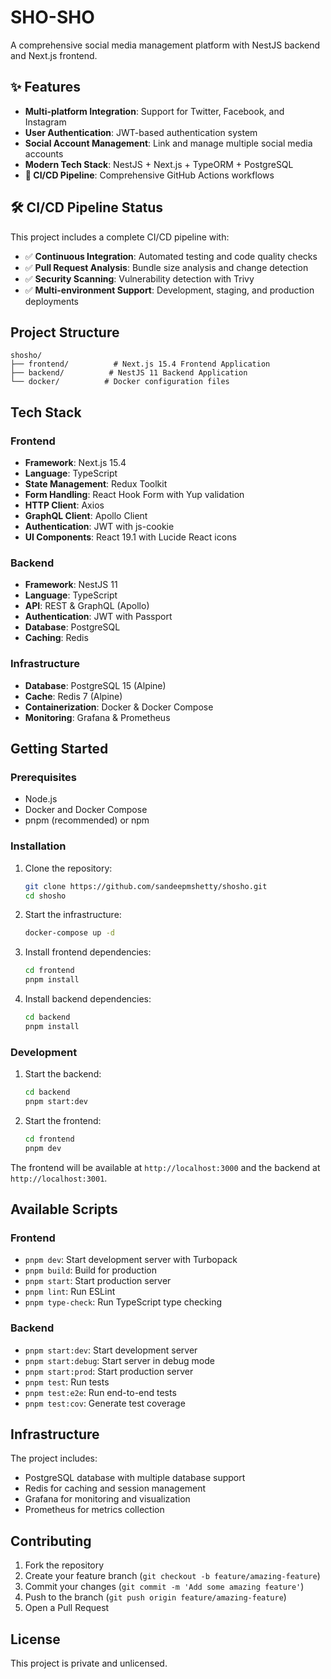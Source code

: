 # SHO-SHO

A comprehensive social media management platform with NestJS backend and Next.js frontend.

## ✨ Features

- **Multi-platform Integration**: Support for Twitter, Facebook, and Instagram
- **User Authentication**: JWT-based authentication system
- **Social Account Management**: Link and manage multiple social media accounts
- **Modern Tech Stack**: NestJS + Next.js + TypeORM + PostgreSQL
- **🚀 CI/CD Pipeline**: Comprehensive GitHub Actions workflows

## 🛠️ CI/CD Pipeline Status

This project includes a complete CI/CD pipeline with:
- ✅ **Continuous Integration**: Automated testing and code quality checks
- ✅ **Pull Request Analysis**: Bundle size analysis and change detection  
- ✅ **Security Scanning**: Vulnerability detection with Trivy
- ✅ **Multi-environment Support**: Development, staging, and production deployments

## Project Structure

```
shosho/
├── frontend/          # Next.js 15.4 Frontend Application
├── backend/          # NestJS 11 Backend Application
└── docker/          # Docker configuration files
```

## Tech Stack

### Frontend
- **Framework**: Next.js 15.4
- **Language**: TypeScript
- **State Management**: Redux Toolkit
- **Form Handling**: React Hook Form with Yup validation
- **HTTP Client**: Axios
- **GraphQL Client**: Apollo Client
- **Authentication**: JWT with js-cookie
- **UI Components**: React 19.1 with Lucide React icons

### Backend
- **Framework**: NestJS 11
- **Language**: TypeScript
- **API**: REST & GraphQL (Apollo)
- **Authentication**: JWT with Passport
- **Database**: PostgreSQL
- **Caching**: Redis

### Infrastructure
- **Database**: PostgreSQL 15 (Alpine)
- **Cache**: Redis 7 (Alpine)
- **Containerization**: Docker & Docker Compose
- **Monitoring**: Grafana & Prometheus

## Getting Started

### Prerequisites
- Node.js
- Docker and Docker Compose
- pnpm (recommended) or npm

### Installation

1. Clone the repository:
   ```bash
   git clone https://github.com/sandeepmshetty/shosho.git
   cd shosho
   ```

2. Start the infrastructure:
   ```bash
   docker-compose up -d
   ```

3. Install frontend dependencies:
   ```bash
   cd frontend
   pnpm install
   ```

4. Install backend dependencies:
   ```bash
   cd backend
   pnpm install
   ```

### Development

1. Start the backend:
   ```bash
   cd backend
   pnpm start:dev
   ```

2. Start the frontend:
   ```bash
   cd frontend
   pnpm dev
   ```

The frontend will be available at `http://localhost:3000` and the backend at `http://localhost:3001`.

## Available Scripts

### Frontend
- `pnpm dev`: Start development server with Turbopack
- `pnpm build`: Build for production
- `pnpm start`: Start production server
- `pnpm lint`: Run ESLint
- `pnpm type-check`: Run TypeScript type checking

### Backend
- `pnpm start:dev`: Start development server
- `pnpm start:debug`: Start server in debug mode
- `pnpm start:prod`: Start production server
- `pnpm test`: Run tests
- `pnpm test:e2e`: Run end-to-end tests
- `pnpm test:cov`: Generate test coverage

## Infrastructure

The project includes:
- PostgreSQL database with multiple database support
- Redis for caching and session management
- Grafana for monitoring and visualization
- Prometheus for metrics collection

## Contributing

1. Fork the repository
2. Create your feature branch (`git checkout -b feature/amazing-feature`)
3. Commit your changes (`git commit -m 'Add some amazing feature'`)
4. Push to the branch (`git push origin feature/amazing-feature`)
5. Open a Pull Request

## License

This project is private and unlicensed.